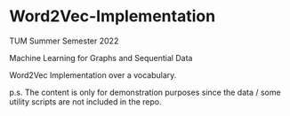# Word2Vec-Implementation

TUM Summer Semester 2022

Machine Learning for Graphs and Sequential Data

Word2Vec Implementation over a vocabulary.

p.s. The content is only for demonstration purposes since the data / some utility scripts are not included in the repo.
